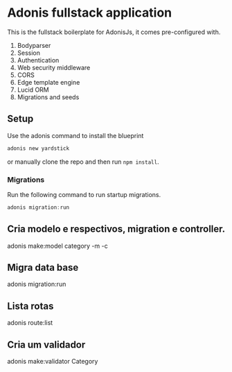 # Adonis fullstack application

This is the fullstack boilerplate for AdonisJs, it comes pre-configured with.

1. Bodyparser
2. Session
3. Authentication
4. Web security middleware
5. CORS
6. Edge template engine
7. Lucid ORM
8. Migrations and seeds

## Setup

Use the adonis command to install the blueprint

```bash
adonis new yardstick
```

or manually clone the repo and then run `npm install`.


### Migrations

Run the following command to run startup migrations.

```js
adonis migration:run
```
## Cria modelo e respectivos, migration e controller.

adonis make:model category -m -c

## Migra data base

adonis migration:run

## Lista rotas

adonis route:list

## Cria um validador
 
adonis make:validator Category

